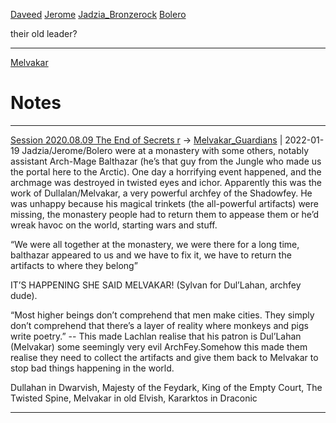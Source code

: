 [Daveed](../Daveed.md)
[Jerome](../Jerome.md)
[Jadzia_Bronzerock](../Jadzia_Bronzerock.md)
[Bolero](../Bolero.md)





their old leader?


---

[Melvakar](../Melvakar.md)

# Notes
---

[Session 2020.08.09 The End of Secrets r](../../sessions/notes_matteo_brianedit/Session%202020.08.09%20The%20End%20of%20Secrets%20r.md) -> [Melvakar_Guardians](Melvakar_Guardians.md) | 2022-01-19
Jadzia/Jerome/Bolero were at a monastery with some others, notably assistant Arch-Mage Balthazar (he’s that guy from the Jungle who made us the portal here to the Arctic). One day a horrifying event happened, and the archmage was destroyed in twisted eyes and ichor. Apparently this was the work of Dullalan/Melvakar, a very powerful archfey of the Shadowfey. He was unhappy because his magical trinkets (the all-powerful artifacts) were missing, the monastery people had to return them to appease them or he’d wreak havoc on the world, starting wars and stuff.

“We were all together at the monastery, we were there for a long time, balthazar appeared to us and we have to fix it, we have to return the artifacts to where they belong”

IT’S HAPPENING SHE SAID MELVAKAR! (Sylvan for Dul’Lahan, archfey dude).

“Most higher beings don’t comprehend that men make cities. They simply don’t comprehend that there’s a layer of reality where monkeys and pigs write poetry.” -- This made Lachlan realise that his patron is Dul’Lahan (Melvakar) some seemingly very evil ArchFey.Somehow this made them realise they need to collect the artifacts and give them back to Melvakar to stop bad things happening in the world.

  

Dullahan in Dwarvish, Majesty of the Feydark, King of the Empty Court, The Twisted Spine, Melvakar in old Elvish, Kararktos in Draconic

---
